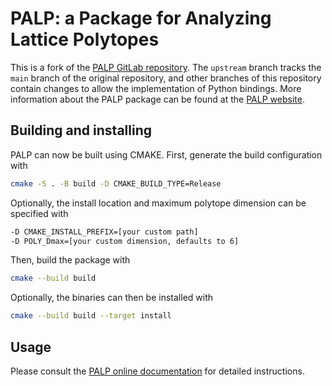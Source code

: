 # PALP: a Package for Analyzing Lattice Polytopes 

This is a fork of the [PALP GitLab repository](https://gitlab.com/stringstuwien/PALP). The `upstream` branch tracks the `main` branch of the original repository, and other branches of this repository contain changes to allow the implementation of Python bindings. More information about the PALP package can be found at the [PALP website](http://hep.itp.tuwien.ac.at/~kreuzer/CY/CYpalp.html).

## Building and installing

PALP can now be built using CMAKE. First, generate the build configuration with
```bash
cmake -S . -B build -D CMAKE_BUILD_TYPE=Release
```

Optionally, the install location and maximum polytope dimension can be specified with
```bash
-D CMAKE_INSTALL_PREFIX=[your custom path]
-D POLY_Dmax=[your custom dimension, defaults to 6]
```

Then, build the package with
```bash
cmake --build build
```

Optionally, the binaries can then be installed with
```bash
cmake --build build --target install
```

## Usage

Please consult the [PALP online documentation](http://palp.itp.tuwien.ac.at/wiki/index.php/PALP_online_documentation) for detailed instructions.
